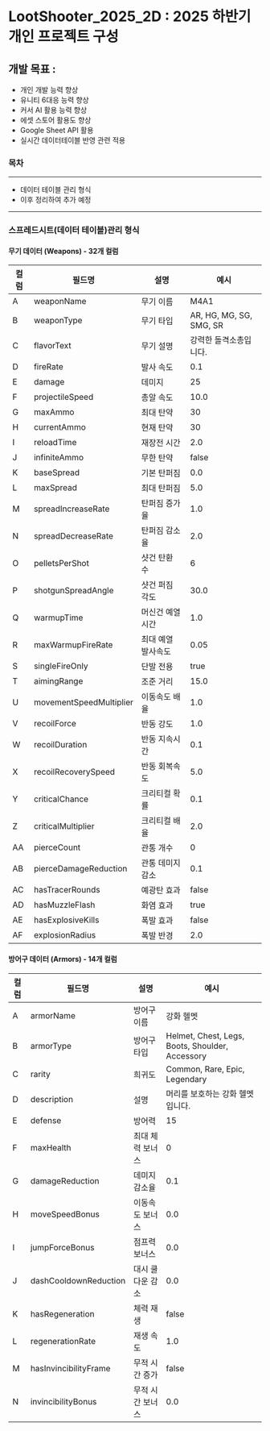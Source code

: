 # LootShooter_2025_2D : 2025 하반기 개인 프로젝트 구성

## 개발 목표 : 
- 개인 개발 능력 향상
- 유니티 6대응 능력 향상
- 커서 AI 활용 능력 향상
- 에셋 스토어 활용도 향상
- Google Sheet API 활용
- 실시간 데이터테이블 반영 관련 적용

### 목차
-----
- 데이터 테이블 관리 형식
- 이후 정리하여 추가 예정
-----
### 스프레드시트(데이터 테이블)관리 형식
#### 무기 데이터 (Weapons) - 32개 컬럼
| 컬럼 | 필드명 | 설명 | 예시 |
|------|--------|------|------|
| A | weaponName | 무기 이름 | M4A1 |
| B | weaponType | 무기 타입 | AR, HG, MG, SG, SMG, SR |
| C | flavorText | 무기 설명 | 강력한 돌격소총입니다. |
| D | fireRate | 발사 속도 | 0.1 |
| E | damage | 데미지 | 25 |
| F | projectileSpeed | 총알 속도 | 10.0 |
| G | maxAmmo | 최대 탄약 | 30 |
| H | currentAmmo | 현재 탄약 | 30 |
| I | reloadTime | 재장전 시간 | 2.0 |
| J | infiniteAmmo | 무한 탄약 | false |
| K | baseSpread | 기본 탄퍼짐 | 0.0 |
| L | maxSpread | 최대 탄퍼짐 | 5.0 |
| M | spreadIncreaseRate | 탄퍼짐 증가율 | 1.0 |
| N | spreadDecreaseRate | 탄퍼짐 감소율 | 2.0 |
| O | pelletsPerShot | 샷건 탄환 수 | 6 |
| P | shotgunSpreadAngle | 샷건 퍼짐 각도 | 30.0 |
| Q | warmupTime | 머신건 예열 시간 | 1.0 |
| R | maxWarmupFireRate | 최대 예열 발사속도 | 0.05 |
| S | singleFireOnly | 단발 전용 | true |
| T | aimingRange | 조준 거리 | 15.0 |
| U | movementSpeedMultiplier | 이동속도 배율 | 1.0 |
| V | recoilForce | 반동 강도 | 1.0 |
| W | recoilDuration | 반동 지속시간 | 0.1 |
| X | recoilRecoverySpeed | 반동 회복속도 | 5.0 |
| Y | criticalChance | 크리티컬 확률 | 0.1 |
| Z | criticalMultiplier | 크리티컬 배율 | 2.0 |
| AA | pierceCount | 관통 개수 | 0 |
| AB | pierceDamageReduction | 관통 데미지 감소 | 0.1 |
| AC | hasTracerRounds | 예광탄 효과 | false |
| AD | hasMuzzleFlash | 화염 효과 | true |
| AE | hasExplosiveKills | 폭발 효과 | false |
| AF | explosionRadius | 폭발 반경 | 2.0 |

#### 방어구 데이터 (Armors) - 14개 컬럼
| 컬럼 | 필드명 | 설명 | 예시 |
|------|--------|------|------|
| A | armorName | 방어구 이름 | 강화 헬멧 |
| B | armorType | 방어구 타입 | Helmet, Chest, Legs, Boots, Shoulder, Accessory |
| C | rarity | 희귀도 | Common, Rare, Epic, Legendary |
| D | description | 설명 | 머리를 보호하는 강화 헬멧입니다. |
| E | defense | 방어력 | 15 |
| F | maxHealth | 최대 체력 보너스 | 0 |
| G | damageReduction | 데미지 감소율 | 0.1 |
| H | moveSpeedBonus | 이동속도 보너스 | 0.0 |
| I | jumpForceBonus | 점프력 보너스 | 0.0 |
| J | dashCooldownReduction | 대시 쿨다운 감소 | 0.0 |
| K | hasRegeneration | 체력 재생 | false |
| L | regenerationRate | 재생 속도 | 1.0 |
| M | hasInvincibilityFrame | 무적 시간 증가 | false |
| N | invincibilityBonus | 무적 시간 보너스 | 0.0 | 